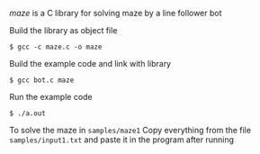*maze* is a C library for solving maze by a line follower bot 

Build the library as object file

	$ gcc -c maze.c -o maze

Build the example code and link with library

    $ gcc bot.c maze

Run the example code

	$ ./a.out

To solve the maze in `samples/maze1`
Copy everything from the file `samples/input1.txt`
and paste it in the program after running
